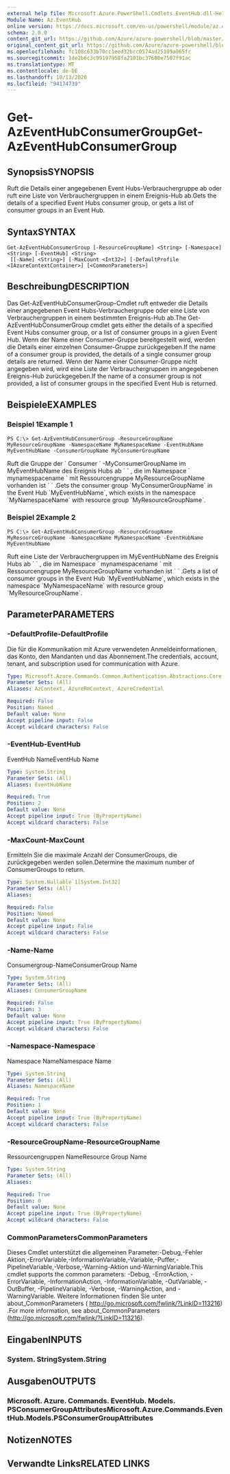 ```yaml
---
external help file: Microsoft.Azure.PowerShell.Cmdlets.EventHub.dll-Help.xml
Module Name: Az.EventHub
online version: https://docs.microsoft.com/en-us/powershell/module/az.eventhub/get-azeventhubconsumergroup
schema: 2.0.0
content_git_url: https://github.com/Azure/azure-powershell/blob/master/src/EventHub/EventHub/help/Get-AzEventHubConsumerGroup.md
original_content_git_url: https://github.com/Azure/azure-powershell/blob/master/src/EventHub/EventHub/help/Get-AzEventHubConsumerGroup.md
ms.openlocfilehash: fc108c633b70cc1eed32bcc0574ad25109a065fc
ms.sourcegitcommit: 1de2b6c3c99197958fa2101bc37680e7507f91ac
ms.translationtype: MT
ms.contentlocale: de-DE
ms.lasthandoff: 10/13/2020
ms.locfileid: "94174739"
---
```

# <span data-ttu-id="5df2d-101">Get-AzEventHubConsumerGroup</span><span class="sxs-lookup"><span data-stu-id="5df2d-101">Get-AzEventHubConsumerGroup</span></span>

## <span data-ttu-id="5df2d-102">Synopsis</span><span class="sxs-lookup"><span data-stu-id="5df2d-102">SYNOPSIS</span></span>
<span data-ttu-id="5df2d-103">Ruft die Details einer angegebenen Event Hubs-Verbrauchergruppe ab oder ruft eine Liste von Verbrauchergruppen in einem Ereignis-Hub ab.</span><span class="sxs-lookup"><span data-stu-id="5df2d-103">Gets the details of a specified Event Hubs consumer group, or gets a list of consumer groups in an Event Hub.</span></span>

## <span data-ttu-id="5df2d-104">Syntax</span><span class="sxs-lookup"><span data-stu-id="5df2d-104">SYNTAX</span></span>

```
Get-AzEventHubConsumerGroup [-ResourceGroupName] <String> [-Namespace] <String> [-EventHub] <String>
 [[-Name] <String>] [-MaxCount <Int32>] [-DefaultProfile <IAzureContextContainer>] [<CommonParameters>]
```

## <span data-ttu-id="5df2d-105">Beschreibung</span><span class="sxs-lookup"><span data-stu-id="5df2d-105">DESCRIPTION</span></span>
<span data-ttu-id="5df2d-106">Das Get-AzEventHubConsumerGroup-Cmdlet ruft entweder die Details einer angegebenen Event Hubs-Verbrauchergruppe oder eine Liste von Verbrauchergruppen in einem bestimmten Ereignis-Hub ab.</span><span class="sxs-lookup"><span data-stu-id="5df2d-106">The Get-AzEventHubConsumerGroup cmdlet gets either the details of a specified Event Hubs consumer group, or a list of consumer groups in a given Event Hub.</span></span>
<span data-ttu-id="5df2d-107">Wenn der Name einer Consumer-Gruppe bereitgestellt wird, werden die Details einer einzelnen Consumer-Gruppe zurückgegeben.</span><span class="sxs-lookup"><span data-stu-id="5df2d-107">If the name of a consumer group is provided, the details of a single consumer group details are returned.</span></span>
<span data-ttu-id="5df2d-108">Wenn der Name einer Consumer-Gruppe nicht angegeben wird, wird eine Liste der Verbrauchergruppen im angegebenen Ereignis-Hub zurückgegeben.</span><span class="sxs-lookup"><span data-stu-id="5df2d-108">If the name of a consumer group is not provided, a list of consumer groups in the specified Event Hub is returned.</span></span>

## <span data-ttu-id="5df2d-109">Beispiele</span><span class="sxs-lookup"><span data-stu-id="5df2d-109">EXAMPLES</span></span>

### <span data-ttu-id="5df2d-110">Beispiel 1</span><span class="sxs-lookup"><span data-stu-id="5df2d-110">Example 1</span></span>
```
PS C:\> Get-AzEventHubConsumerGroup -ResourceGroupName MyResourceGroupName -NamespaceName MyNamespaceName -EventHubName MyEventHubName -ConsumerGroupName MyConsumerGroupName
```

<span data-ttu-id="5df2d-111">Ruft die Gruppe der \` Consumer \` -MyConsumerGroupName im MyEventHubName des Ereignis Hubs ab \` \` , die im Namespace \` mynamespacename \` mit Ressourcengruppe MyResourceGroupName vorhanden ist \` \` .</span><span class="sxs-lookup"><span data-stu-id="5df2d-111">Gets the consumer group \`MyConsumerGroupName\` in the Event Hub \`MyEventHubName\`, which exists in the namespace \`MyNamespaceName\` with resource group \`MyResourceGroupName\`.</span></span>

### <span data-ttu-id="5df2d-112">Beispiel 2</span><span class="sxs-lookup"><span data-stu-id="5df2d-112">Example 2</span></span>
```
PS C:\> Get-AzEventHubConsumerGroup -ResourceGroupName MyResourceGroupName -NamespaceName MyNamespaceName -EventHubName MyEventHubName
```

<span data-ttu-id="5df2d-113">Ruft eine Liste der Verbrauchergruppen im MyEventHubName des Ereignis Hubs ab \` \` , die im Namespace \` mynamespacename \` mit Ressourcengruppe MyResourceGroupName vorhanden ist \` \` .</span><span class="sxs-lookup"><span data-stu-id="5df2d-113">Gets a list of consumer groups in the Event Hub \`MyEventHubName\`, which exists in the namespace \`MyNamespaceName\` with resource group \`MyResourceGroupName\`.</span></span>

## <span data-ttu-id="5df2d-114">Parameter</span><span class="sxs-lookup"><span data-stu-id="5df2d-114">PARAMETERS</span></span>

### <span data-ttu-id="5df2d-115">-DefaultProfile</span><span class="sxs-lookup"><span data-stu-id="5df2d-115">-DefaultProfile</span></span>
<span data-ttu-id="5df2d-116">Die für die Kommunikation mit Azure verwendeten Anmeldeinformationen, das Konto, den Mandanten und das Abonnement.</span><span class="sxs-lookup"><span data-stu-id="5df2d-116">The credentials, account, tenant, and subscription used for communication with Azure.</span></span>

```yaml
Type: Microsoft.Azure.Commands.Common.Authentication.Abstractions.Core.IAzureContextContainer
Parameter Sets: (All)
Aliases: AzContext, AzureRmContext, AzureCredential

Required: False
Position: Named
Default value: None
Accept pipeline input: False
Accept wildcard characters: False
```

### <span data-ttu-id="5df2d-117">-EventHub</span><span class="sxs-lookup"><span data-stu-id="5df2d-117">-EventHub</span></span>
<span data-ttu-id="5df2d-118">EventHub Name</span><span class="sxs-lookup"><span data-stu-id="5df2d-118">EventHub Name</span></span>

```yaml
Type: System.String
Parameter Sets: (All)
Aliases: EventHubName

Required: True
Position: 2
Default value: None
Accept pipeline input: True (ByPropertyName)
Accept wildcard characters: False
```

### <span data-ttu-id="5df2d-119">-MaxCount</span><span class="sxs-lookup"><span data-stu-id="5df2d-119">-MaxCount</span></span>
<span data-ttu-id="5df2d-120">Ermitteln Sie die maximale Anzahl der ConsumerGroups, die zurückgegeben werden sollen.</span><span class="sxs-lookup"><span data-stu-id="5df2d-120">Determine the maximum number of ConsumerGroups  to return.</span></span>

```yaml
Type: System.Nullable`1[System.Int32]
Parameter Sets: (All)
Aliases:

Required: False
Position: Named
Default value: None
Accept pipeline input: False
Accept wildcard characters: False
```

### <span data-ttu-id="5df2d-121">-Name</span><span class="sxs-lookup"><span data-stu-id="5df2d-121">-Name</span></span>
<span data-ttu-id="5df2d-122">Consumergroup-Name</span><span class="sxs-lookup"><span data-stu-id="5df2d-122">ConsumerGroup Name</span></span>

```yaml
Type: System.String
Parameter Sets: (All)
Aliases: ConsumerGroupName

Required: False
Position: 3
Default value: None
Accept pipeline input: True (ByPropertyName)
Accept wildcard characters: False
```

### <span data-ttu-id="5df2d-123">-Namespace</span><span class="sxs-lookup"><span data-stu-id="5df2d-123">-Namespace</span></span>
<span data-ttu-id="5df2d-124">Namespace Name</span><span class="sxs-lookup"><span data-stu-id="5df2d-124">Namespace Name</span></span>

```yaml
Type: System.String
Parameter Sets: (All)
Aliases: NamespaceName

Required: True
Position: 1
Default value: None
Accept pipeline input: True (ByPropertyName)
Accept wildcard characters: False
```

### <span data-ttu-id="5df2d-125">-ResourceGroupName</span><span class="sxs-lookup"><span data-stu-id="5df2d-125">-ResourceGroupName</span></span>
<span data-ttu-id="5df2d-126">Ressourcengruppen Name</span><span class="sxs-lookup"><span data-stu-id="5df2d-126">Resource Group Name</span></span>

```yaml
Type: System.String
Parameter Sets: (All)
Aliases:

Required: True
Position: 0
Default value: None
Accept pipeline input: True (ByPropertyName)
Accept wildcard characters: False
```

### <span data-ttu-id="5df2d-127">CommonParameters</span><span class="sxs-lookup"><span data-stu-id="5df2d-127">CommonParameters</span></span>
<span data-ttu-id="5df2d-128">Dieses Cmdlet unterstützt die allgemeinen Parameter:-Debug,-Fehler Aktion,-ErrorVariable,-InformationVariable,-Variable,-Puffer,-PipelineVariable,-Verbose,-Warning-Aktion und-WarningVariable.</span><span class="sxs-lookup"><span data-stu-id="5df2d-128">This cmdlet supports the common parameters: -Debug, -ErrorAction, -ErrorVariable, -InformationAction, -InformationVariable, -OutVariable, -OutBuffer, -PipelineVariable, -Verbose, -WarningAction, and -WarningVariable.</span></span> <span data-ttu-id="5df2d-129">Weitere Informationen finden Sie unter about_CommonParameters ( http://go.microsoft.com/fwlink/?LinkID=113216) .</span><span class="sxs-lookup"><span data-stu-id="5df2d-129">For more information, see about_CommonParameters (http://go.microsoft.com/fwlink/?LinkID=113216).</span></span>

## <span data-ttu-id="5df2d-130">Eingaben</span><span class="sxs-lookup"><span data-stu-id="5df2d-130">INPUTS</span></span>

### <span data-ttu-id="5df2d-131">System. String</span><span class="sxs-lookup"><span data-stu-id="5df2d-131">System.String</span></span>

## <span data-ttu-id="5df2d-132">Ausgaben</span><span class="sxs-lookup"><span data-stu-id="5df2d-132">OUTPUTS</span></span>

### <span data-ttu-id="5df2d-133">Microsoft. Azure. Commands. EventHub. Models. PSConsumerGroupAttributes</span><span class="sxs-lookup"><span data-stu-id="5df2d-133">Microsoft.Azure.Commands.EventHub.Models.PSConsumerGroupAttributes</span></span>

## <span data-ttu-id="5df2d-134">Notizen</span><span class="sxs-lookup"><span data-stu-id="5df2d-134">NOTES</span></span>

## <span data-ttu-id="5df2d-135">Verwandte Links</span><span class="sxs-lookup"><span data-stu-id="5df2d-135">RELATED LINKS</span></span>
